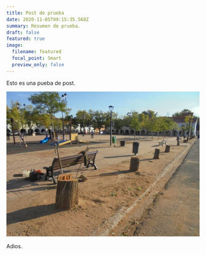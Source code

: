 ```yaml
---
title: Post de prueba
date: 2020-11-05T09:15:35.568Z
summary: Resumen de prueba.
draft: false
featured: true
image:
  filename: featured
  focal_point: Smart
  preview_only: false
---
```

Esto es una pueba de post.

![](tala-tomelloso.jpg)

Adios.
